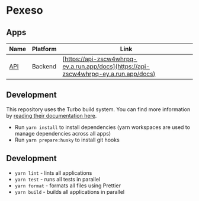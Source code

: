 # Pexeso

## Apps

| Name             | Platform | Link                                                                                 |
| ---------------- | -------- | ------------------------------------------------------------------------------------ |
| [API](/apps/api) | Backend  | [https://api-zscw4whrpq-ey.a.run.app/docs](https://api-zscw4whrpq-ey.a.run.app/docs) |

## Development

This repository uses the Turbo build system. You can find more information
by [reading their documentation here](https://turbo.build/repo/docs).

- Run `yarn install` to install dependencies (yarn workspaces are used to manage dependencies across all apps)
- Run `yarn prepare:husky` to install git hooks

## Development

- `yarn lint` - lints all applications
- `yarn test` - runs all tests in parallel
- `yarn format` - formats all files using Prettier
- `yarn build` - builds all applications in parallel
